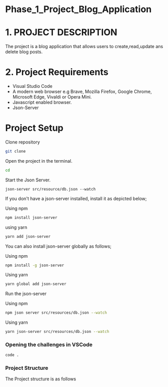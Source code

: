 # Phase_1_Project_Blog_Application
# 1. PROJECT DESCRIPTION 
The project is a blog application that allows users to create,read,update ans delete blog posts.

# 2. Project Requirements
- Visual Studio Code
- A modern web browser e.g Brave, Mozilla Firefox,  Google Chrome, Microsoft Edge, Vivaldi or Opera Mini.
- Javascript enabled browser.
- Json-Server


# Project Setup
Clone repository
````bash
git clone
````

Open the project in the terminal.
````bash
cd
````

Start the Json Server.
````
json-server src/resource/db.json --watch
````

If you don't have a json-server installed, install it as depicted below;

Using npm 
````bash
npm install json-server
````
using yarn
````bash
yarn add json-server
````
You can also install json-server globally as follows;

Using npm
````bash
npm install -g json-server
````
Using yarn
````bash
yarn global add json-server
````
Run the json-server

Using npm
````bash
npm json server src/resources/db.json --watch
````
Using yarn
````bash
yarn json-server src/resources/db.json --watch
````


### Opening the challenges in VSCode
````bash
code .
````

### Project Structure
The Project structure is as follows
````markdown

   

